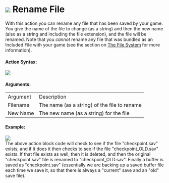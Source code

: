 #  ![](https://gms.magecorn.com/Manual/assets/Images/Scripting_Reference/Drag_And_Drop/Reference/Files/i_Files_Rename_File.png) Rename File

With this action you can rename any file that has been saved by your
game. You give the name of the file to change (as a string) and then the
new name (also as a string and including the file extension), and the
file will be renamed. Note that you *cannot* rename any file that was
bundled as an Included File with your game (see the section on [The File
System](../../../Additional_Information/The_File_System) for more
information).

#### Action Syntax:

  
![](https://gms.magecorn.com/Manual/assets/Images/Scripting_Reference/Drag_And_Drop/Reference/Files/a_Files_Rename_File.png)  

#### Arguments:

|          |                                              |
|----------|----------------------------------------------|
| Argument | Description                                  |
| Filename | The name (as a string) of the file to rename |
| New Name | The new name (as a string) for the file      |

#### Example:

  
![](https://gms.magecorn.com/Manual/assets/Images/Scripting_Reference/Drag_And_Drop/Reference/Files/e_Files_Rename_File.png)  
The above action block code will check to see if the file
"checkpoint.sav" exists, and if it does it then checks to see if the
file "checkpoint_OLD.sav" exists. If that file exists as well, then it
is deleted, and then the original "checkpoint.sav" file is renamed to
"checkpoint_OLD.sav". Finally a buffer is saved as "checkpoint.sav"
(essentially we are backing up a saved buffer file each time we save it,
so that there is always a "current" save and an "old" save file).

